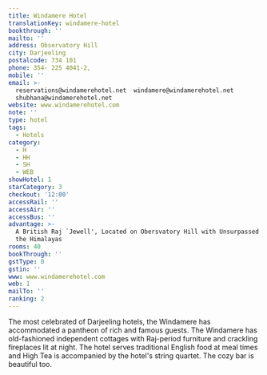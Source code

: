 ```yaml
---
title: Windamere Hotel
translationKey: windamere-hotel
bookthrough: ''
mailto: ''
address: Observatory Hill
city: Darjeeling
postalcode: 734 101
phone: 354- 225 4041-2,
mobile: ''
email: >-
  reservations@windamerehotel.net  windamere@windamerehotel.net 
  shubhana@windamerehotel.net
website: www.windamerehotel.com
note: ''
type: hotel
tags:
  - Hotels
category:
  - H
  - HH
  - SH
  - WEB
showHotel: 1
starCategory: 3
checkout: '12:00'
accessRail: ''
accessAir: ''
accessBus: ''
advantage: >-
  A British Raj `Jewell', Located on Obersvatory Hill with Unsurpassed Views of
  the Himalayas
rooms: 40
bookThrough: ''
gstType: 0
gstin: ''
www: www.windamerehotel.com
web: 1
mailTo: ''
ranking: 2
---
```

























The most celebrated of Darjeeling hotels, the Windamere has accommodated a pantheon of rich and famous guests. The Windamere has old-fashioned independent cottages with Raj-period furniture and crackling fireplaces lit at night. The hotel serves traditional English food at meal times and High Tea is accompanied by the hotel's string quartet. The cozy bar is beautiful too.
